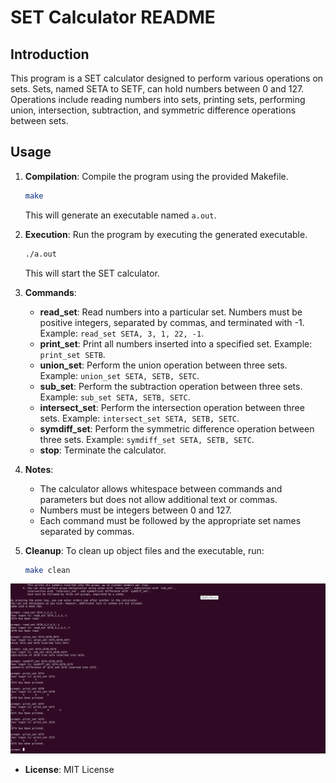# SET Calculator README

## Introduction
This program is a SET calculator designed to perform various operations on sets. Sets, named SETA to SETF, can hold numbers between 0 and 127. Operations include reading numbers into sets, printing sets, performing union, intersection, subtraction, and symmetric difference operations between sets. 

## Usage
1. **Compilation**: Compile the program using the provided Makefile.
    ```bash
    make
    ```
    This will generate an executable named `a.out`.

2. **Execution**: Run the program by executing the generated executable.
    ```bash
    ./a.out
    ```
    This will start the SET calculator.

3. **Commands**:
    - **read_set**: 
    Read numbers into a particular set. Numbers must be positive integers, separated by commas, and terminated with -1. Example: `read_set SETA, 3, 1, 22, -1`.
    - **print_set**: 
    Print all numbers inserted into a specified set. Example: `print_set SETB`.
    - **union_set**: 
    Perform the union operation between three sets. Example: `union_set SETA, SETB, SETC`.
    - **sub_set**: 
    Perform the subtraction operation between three sets. Example: `sub_set SETA, SETB, SETC`.
    - **intersect_set**: 
    Perform the intersection operation between three sets. Example: `intersect_set SETA, SETB, SETC`.
    - **symdiff_set**: 
    Perform the symmetric difference operation between three sets. Example: `symdiff_set SETA, SETB, SETC`.
    - **stop**: 
    Terminate the calculator.

4. **Notes**:
    - The calculator allows whitespace between commands and parameters but does not allow additional text or commas.
    - Numbers must be integers between 0 and 127.
    - Each command must be followed by the appropriate set names separated by commas.

5. **Cleanup**: To clean up object files and the executable, run:
    ```bash
    make clean
    ```
    
![Local Image](/tests/example_1.png)

- **License**: MIT License

